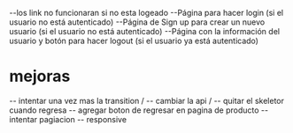--los link no funcionaran si no esta logeado
--Página para hacer login (si el usuario no está autenticado)
--Página de Sign up para crear un nuevo usuario (si el usuario no está autenticado)
--Página con la información del usuario y botón para hacer logout (si el usuario ya está autenticado)

# mejoras

-- intentar una vez mas la transition \/
-- cambiar la api \/
-- quitar el skeletor cuando regresa
-- agregar boton de regresar en pagina de producto
-- intentar pagiacion
-- responsive
